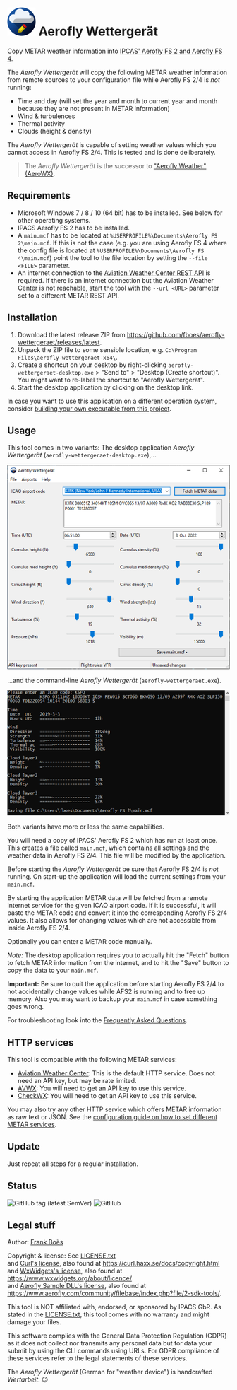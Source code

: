 # ![](docs/favicon-64x64.png) Aerofly Wettergerät

Copy METAR weather information into [IPCAS' Aerofly FS 2 and Aerofly FS 4](https://www.aerofly.com/).

The <i>Aerofly Wettergerät</i> will copy the following METAR weather information from remote sources to your configuration file while Aerofly FS 2/4 is _not_ running:

-   Time and day (will set the year and month to current year and month because they are not present in METAR information)
-   Wind & turbulences
-   Thermal activity
-   Clouds (height & density)

The <i>Aerofly Wettergerät</i> is capable of setting weather values which you cannot access in Aerofly FS 2/4. This is tested and is done deliberately.

> The <i>Aerofly Wettergerät</i> is the successor to ["Aerofly Weather" (AeroWX)](https://github.com/fboes/aerofly-weather/).

## Requirements

-   Microsoft Windows 7 / 8 / 10 (64 bit) has to be installed. See below for other operating systems.
-   IPACS Aerofly FS 2 has to be installed.
-   A `main.mcf` has to be located at `%USERPROFILE%\Documents\Aerofly FS 2\main.mcf`. If this is not the case (e.g. you are using Aerofly FS 4 where the config file is located at `%USERPROFILE%\Documents\Aerofly FS 4\main.mcf`) point the tool to the file location by setting the `--file <FILE>` parameter.
-   An internet connection to the [Aviation Weather Center REST API](https://aviationweather.gov/) is required. If there is an internet connection but the Aviation Weather Center is not reachable, start the tool with the `--url <URL>` parameter set to a different METAR REST API.

## Installation

1. Download the latest release ZIP from https://github.com/fboes/aerofly-wettergeraet/releases/latest.
2. Unpack the ZIP file to some sensible location, e.g. `C:\Program Files\aerofly-wettergeraet-x64\`.
3. Create a shortcut on your desktop by right-clicking `aerofly-wettergeraet-desktop.exe` > "Send to" > "Desktop (Create shortcut)".  
   You might want to re-label the shortcut to "Aerofly Wettergerät".
4. Start the desktop application by clicking on the desktop link.

In case you want to use this application on a different operation system, consider [building your own executable from this project](CONTRIBUTING.md).

## Usage

This tool comes in two variants: The desktop application <i>Aerofly Wettergerät</i> (`aerofly-wettergeraet-desktop.exe`),…

![Aerofly Wettergerät Desktop Application](docs/aerofly-wx-desktop.png)

…and the command-line <i>Aerofly Wettergerät</i> (`aerofly-wettergeraet.exe`).

![Aerofly Wettergerät Command Line Application](docs/aerofly-wx-cli.png)

Both variants have more or less the same capabilities.

You will need a copy of IPACS' Aerofly FS 2 which has run at least once. This creates a file called `main.mcf`, which contains all settings and the weather data in Aerofly FS 2/4. This file will be modified by the application.

Before starting the <i>Aerofly Wettergerät</i> be sure that Aerofly FS 2/4 is _not_ running. On start-up the application will load the current settings from your `main.mcf`.

By starting the application METAR data will be fetched from a remote internet service for the given ICAO airport code. If it is successful, it will paste the METAR code and convert it into the corresponding Aerofly FS 2/4 values. It also allows for changing values which are not accessible from inside Aerofly FS 2/4.

Optionally you can enter a METAR code manually.

_Note:_ The desktop application requires you to actually hit the "Fetch" button to fetch METAR information from the internet, and to hit the "Save" button to copy the data to your `main.mcf`.

**Important:** Be sure to quit the application before starting Aerofly FS 2/4 to not accidentally change values while AFS2 is running and to free up memory. Also you may want to backup your `main.mcf` in case something goes wrong.

For troubleshooting look into the [Frequently Asked Questions](docs/faq.md).

## HTTP services

This tool is compatible with the following METAR services:

-   [Aviation Weather Center](https://aviationweather.gov/): This is the default HTTP service. Does not need an API key, but may be rate limited.
-   [AVWX](https://avwx.rest/): You will need to get an API key to use this service.
-   [CheckWX](https://www.checkwx.com/): You will need to get an API key to use this service.

You may also try any other HTTP service which offers METAR information as raw text or JSON. See the [configuration guide on how to set different METAR services](docs/configuration.md).

## Update

Just repeat all steps for a regular installation.

## Status

![GitHub tag (latest SemVer)](https://img.shields.io/github/tag/fboes/aerofly-wettergeraet.svg)
![GitHub](https://img.shields.io/github/license/fboes/aerofly-wettergeraet.svg)

## Legal stuff

Author: [Frank Boës](https://3960.org)

Copyright & license: See [LICENSE.txt](LICENSE.txt)  
and [Curl's license](docs/LICENSE-curl.txt), also found at https://curl.haxx.se/docs/copyright.html  
and [WxWidgets's license](docs/LICENSE-wxwidgets.txt), also found at https://www.wxwidgets.org/about/licence/  
and [Aerofly Sample DLL's license](docs/LICENSE-aerofly.txt), also found at https://www.aerofly.com/community/filebase/index.php?file/2-sdk-tools/.

This tool is NOT affiliated with, endorsed, or sponsored by IPACS GbR. As stated in the [LICENSE.txt](LICENSE.txt), this tool comes with no warranty and might damage your files.

This software complies with the General Data Protection Regulation (GDPR) as it does not collect nor transmits any personal data but for data your submit by using the CLI commands using URLs. For GDPR compliance of these services refer to the legal statements of these services.

The <i>Aerofly Wettergerät</i> (German for "weather device") is handcrafted <i>Wertarbeit</i>. 😉
